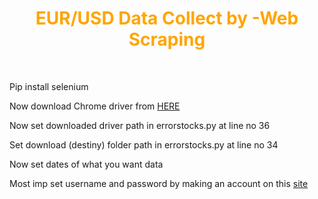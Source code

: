 <h1 style="text-align: center;color:orange;">EUR/USD Data Collect by -Web Scraping</h1>
<br>
<p>Pip install selenium</p>
<p>Now download Chrome driver from <a href="http://chromedriver.chromium.org/downloads">HERE</a></p>
<p>Now set downloaded driver path in errorstocks.py at line no 36</p>
<p>Set download (destiny) folder path in errorstocks.py at line no 34</p>
<p>Now set dates of what you want data</p>
<p>Most imp set username and password by making an account on this <a href="https://www.dukascopy.com">site</a></p>